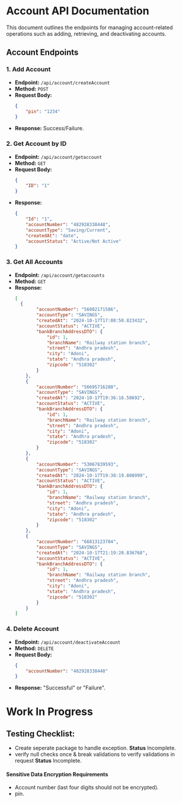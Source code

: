 # Account API Documentation

This document outlines the endpoints for managing account-related operations such as adding, retrieving, and deactivating accounts.

## Account Endpoints

### 1. Add Account
- **Endpoint:** `/api/account/createAccount`
- **Method:** `POST`
- **Request Body:**
    ```json
    {
        "pin": "1234"
    }
    ```
- **Response:** Success/Failure.

### 2. Get Account by ID
- **Endpoint:** `/api/account/getaccount`
- **Method:** `GET`
- **Request Body:**
    ```json
    {
        "ID": "1"
    }
    ```
- **Response:**
    ```json
    {
        "Id": "1",
        "accountNumber": "482928338448",
        "accountType": "Saving/Current",
        "createdAt": "date",
        "accountStatus": "Active/Not Active"
    }
    ```

### 3. Get All Accounts
- **Endpoint:** `/api/account/getaccounts`
- **Method:** `GET`
- **Response:**
    ```json
    [
      {
            "accountNumber": "56082171586",
            "accountType": "SAVINGS",
            "createdAt": "2024-10-17T17:08:50.823432",
            "accountStatus": "ACTIVE",
            "bankBranchAddressDTO": {
                "id": 1,
                "branchName": "Railway station branch",
                "street": "Andhra pradesh",
                "city": "Adoni",
                "state": "Andhra pradesh",
                "zipcode": "518302"
            }
        },
        {
            "accountNumber": "56695716280",
            "accountType": "SAVINGS",
            "createdAt": "2024-10-17T19:36:16.58692",
            "accountStatus": "ACTIVE",
            "bankBranchAddressDTO": {
                "id": 1,
                "branchName": "Railway station branch",
                "street": "Andhra pradesh",
                "city": "Adoni",
                "state": "Andhra pradesh",
                "zipcode": "518302"
            }
        },
        {
            "accountNumber": "53067839593",
            "accountType": "SAVINGS",
            "createdAt": "2024-10-17T19:38:19.808999",
            "accountStatus": "ACTIVE",
            "bankBranchAddressDTO": {
                "id": 1,
                "branchName": "Railway station branch",
                "street": "Andhra pradesh",
                "city": "Adoni",
                "state": "Andhra pradesh",
                "zipcode": "518302"
            }
        },
        {
            "accountNumber": "66813123704",
            "accountType": "SAVINGS",
            "createdAt": "2024-10-17T21:19:20.836768",
            "accountStatus": "ACTIVE",
            "bankBranchAddressDTO": {
                "id": 1,
                "branchName": "Railway station branch",
                "street": "Andhra pradesh",
                "city": "Adoni",
                "state": "Andhra pradesh",
                "zipcode": "518302"
            }
        }
    ]
    ```

### 4. Delete Account
- **Endpoint:** `/api/account/deactivateAccount`
- **Method:** `DELETE`
- **Request Body:**
    ```json
    {
        "accountNumber": "482928338448"
    }
    ```
- **Response:** "Successful" or "Failure".
 

 # Work In Progress

 ## Testing Checklist:
 - Create seperate package to handle exception. **Status** Incomplete.
 - verify null checks once & break validations to verify validations in request **Status** Incomplete.

 #### Sensitive Data Encryption Requirements
- Account number (last four digits should not be encrypted).
- pin.